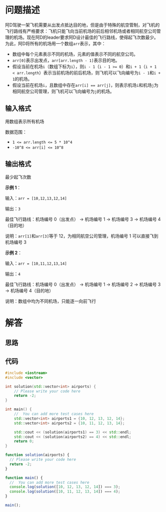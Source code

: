# 问题描述

阿D驾驶一架飞机需要从出发点抵达目的地，但是由于特殊的航空管制，对飞机的飞行路线有严格要求：飞机只能飞向当前机场的前后相邻机场或者相同航空公司管理的机场。现在阿D的leader要求阿D设计最佳的飞行路线，使得起飞次数最少。为此，阿D将所有的机场用一个数组`arr`表示，其中：

- 数组中每个元素表示不同的机场，元素的值表示不同的航空公司。
- `arr[0]`表示出发点，`arr[arr.length - 1]`表示目的地。
- 假设当前在机场`i`（数组下标为`i`），则`i - 1`（`i - 1 >= 0`）和`i + 1`（`i + 1 < arr.length`）表示当前机场的前后机场，则飞机可以飞向编号为`i - 1`和`i + 1`的机场。
- 假设当前在机场`i`，且数组中存在`arr[i] == arr[j]`，则表示机场`i`和机场`j`为相同航空公司管理，则飞机可以飞向编号为`j`的机场。

## 输入格式

用数组表示所有机场

数据范围：

- `1 <= arr.length <= 5 * 10^4`
- `-10^8 <= arr[i] <= 10^8`

## 输出格式

最少起飞次数

**示例 1**：

输入：`arr = [10,12,13,12,14]`

输出：`3`

最佳飞行路线：机场编号 0（出发点） -> 机场编号 1 -> 机场编号 3 -> 机场编号 4（目的地）

说明：`arr[1]`和`arr[3]`等于 12，为相同航空公司管理，机场编号 1 可以直接飞到机场编号 3

**示例 2**：

输入：`arr = [10,11,12,13,14]`

输出：`4`

最佳飞行路线：机场编号 0（出发点） -> 机场编号 1 -> 机场编号 2 -> 机场编号 3 -> 机场编号 4（目的地）

说明：数组中均为不同机场，只能逐一向前飞行

# 解答

## 思路

## 代码

```cpp
#include <iostream>
#include <vector>

int solution(std::vector<int> airports) {
    // Please write your code here
    return -2;
}

int main() {
    //  You can add more test cases here
    std::vector<int> airports1 = {10, 12, 13, 12, 14};
    std::vector<int> airports2 = {10, 11, 12, 13, 14};

    std::cout << (solution(airports1) == 3) << std::endl;
    std::cout << (solution(airports2) == 4) << std::endl;
    return 0;
}
```

```js
function solution(airports) {
  // Please write your code here
  return -2;
}

function main() {
  //  You can add more test cases here
  console.log(solution([10, 12, 13, 12, 14]) === 3);
  console.log(solution([10, 11, 12, 13, 14]) === 4);
}

main();
```